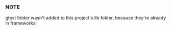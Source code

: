 ### NOTE
gtest folder wasn't added to this project's lib folder, because they're already in frameworks!